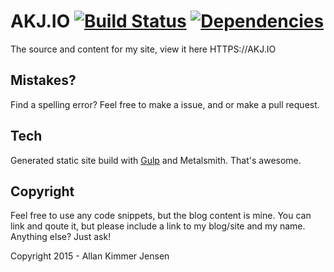 # AKJ.IO  [![Build Status](https://travis-ci.org/Saturate/AKJIO.svg)](https://travis-ci.org/Saturate/AKJIO) [![Dependencies](https://david-dm.org/Saturate/AKJIO.svg)](https://david-dm.org/Saturate/AKJIO) 
The source and content for my site, view it here HTTPS://AKJ.IO

## Mistakes?
Find a spelling error? Feel free to make a issue, and or make a pull request.

## Tech
Generated static site build with [Gulp](http://gulpjs.com/) and Metalsmith. That's awesome.

## Copyright
Feel free to use any code snippets, but the blog content is mine.
You can link and qoute it, but please include a link to my blog/site and my name.
Anything else? Just ask!

Copyright 2015 - Allan Kimmer Jensen
